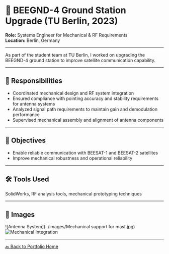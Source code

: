 # 📡 BEEGND-4 Ground Station Upgrade (TU Berlin, 2023)

**Role:** Systems Engineer for Mechanical & RF Requirements  
**Location:** Berlin, Germany

---

As part of the student team at TU Berlin, I worked on upgrading the BEEGND-4 ground station to improve satellite communication capability.

---

## 🔧 Responsibilities

- Coordinated mechanical design and RF system integration
- Ensured compliance with pointing accuracy and stability requirements for antenna systems
- Analyzed signal path requirements to maintain gain and demodulation performance
- Supervised mechanical assembly and alignment of antenna components

---

## 🎯 Objectives

- Enable reliable communication with BEESAT-1 and BEESAT-2 satellites
- Improve mechanical robustness and operational reliability

---

## 🛠️ Tools Used
SolidWorks, RF analysis tools, mechanical prototyping techniques

---

## 📸 Images

![Antenna System](../images/Mechanical support for mast.jpg)
![Mechanical Integration](../images/Mount_Stress.jpg)

---

[🔙 Back to Portfolio Home](../index.md)

